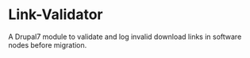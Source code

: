 # Link-Validator
A Drupal7 module to validate and log invalid download links in software nodes before migration.
